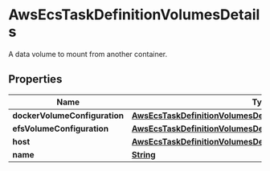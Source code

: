 

# AwsEcsTaskDefinitionVolumesDetails

A data volume to mount from another container.

## Properties

| Name | Type | Description | Notes |
|------------ | ------------- | ------------- | -------------|
|**dockerVolumeConfiguration** | [**AwsEcsTaskDefinitionVolumesDetailsDockerVolumeConfiguration**](AwsEcsTaskDefinitionVolumesDetailsDockerVolumeConfiguration.md) |  |  [optional] |
|**efsVolumeConfiguration** | [**AwsEcsTaskDefinitionVolumesDetailsEfsVolumeConfiguration**](AwsEcsTaskDefinitionVolumesDetailsEfsVolumeConfiguration.md) |  |  [optional] |
|**host** | [**AwsEcsTaskDefinitionVolumesDetailsHost**](AwsEcsTaskDefinitionVolumesDetailsHost.md) |  |  [optional] |
|**name** | [**String**](String.md) |  |  [optional] |



